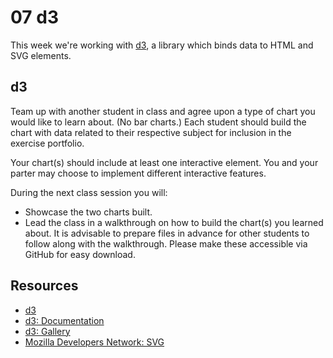 # 07 d3

This week we're working with [d3](https://d3js.org/), a library which binds data to HTML and SVG elements.


## d3

Team up with another student in class and agree upon a type of chart you would like to learn about. (No bar charts.) Each student should build the chart with data related to their respective subject for inclusion in the exercise portfolio.

Your chart(s) should include at least one interactive element. You and your parter may choose to implement different interactive features.

During the next class session you will:

- Showcase the two charts built.
- Lead the class in a walkthrough on how to build the chart(s) you learned about. It is advisable to prepare files in advance for other students to follow along with the walkthrough. Please make these accessible via GitHub for easy download.


## Resources

- [d3](https://d3js.org/)
- [d3: Documentation](https://github.com/d3/d3/wiki)
- [d3: Gallery](https://github.com/d3/d3/wiki/Gallery)
- [Mozilla Developers Network: SVG](https://developer.mozilla.org/en-US/docs/Web/SVG)
